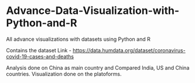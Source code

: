 # Advance-Data-Visualization-with-Python-and-R
All advance visualizations with datasets using Python and R

Contains the dataset Link - https://data.humdata.org/dataset/coronavirus-covid-19-cases-and-deaths

Analysis done on China as main country and Compared India, US and China countries. Visualization done on the platoforms.
